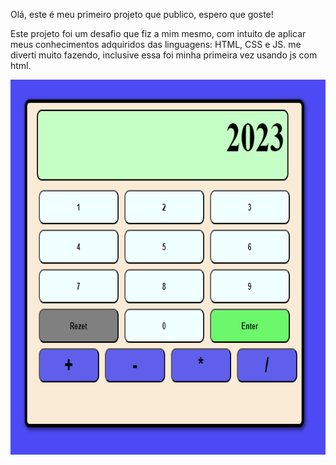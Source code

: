 Olá, este é meu primeiro projeto que publico, espero que goste!

Este projeto foi um desafio que fiz a mim mesmo, com intuito de aplicar meus conhecimentos adquiridos das linguagens: HTML, CSS e JS.
me diverti muito fazendo, inclusive essa foi minha  primeira vez usando js com html.

<img align="center" alt="wecras-Js" height="600" width="700" src="https://github.com/wecras/Projeto-Calculadora/blob/main/public/Calc.PNG">
